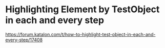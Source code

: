 Highlighting Element by TestObject in each and every step
=============

https://forum.katalon.com/t/how-to-highlight-test-object-in-each-and-every-step/17408

